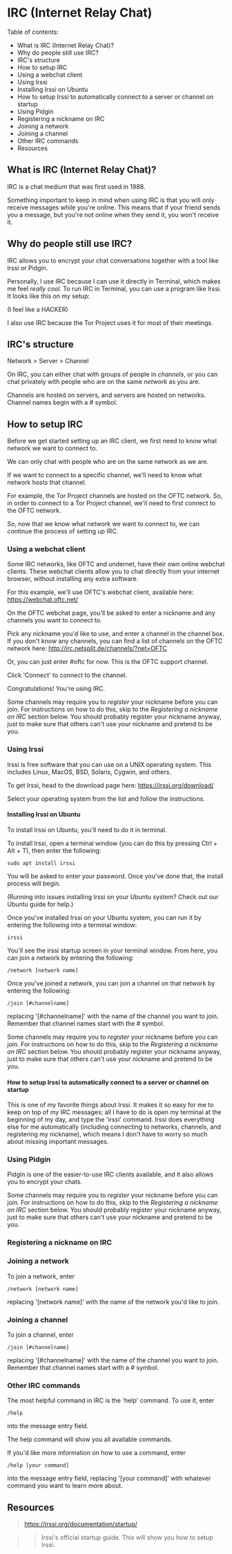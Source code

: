 [//]: # (IRC README.md)

# IRC (Internet Relay Chat)

Table of contents: 

- What is IRC (Internet Relay Chat)?
- Why do people still use IRC?
- IRC's structure
- How to setup IRC
- Using a webchat client
- Using Irssi
- Installing Irssi on Ubuntu
- How to setup Irssi to automatically connect to a server or channel on startup
- Using Pidgin
- Registering a nickname on IRC
- Joining a network
- Joining a channel
- Other IRC commands
- Resources

## What is IRC (Internet Relay Chat)?

IRC is a chat medium that was first used in 1988. 

Something important to keep in mind when using IRC is that you will only receive messages while you're online. This means that if your friend sends you a message, but you're not online when they send it, you won't receive it. 

## Why do people still use IRC?

IRC allows you to encrypt your chat conversations together with a tool like Irssi or Pidgin. 

Personally, I use IRC because I can use it directly in Terminal, which makes me feel _really cool_. To run IRC in Terminal, you can use a program like Irssi. It looks like this on my setup:

[//]: # (image of IRC in terminal)

(I feel like a HACKER)

I also use IRC because the Tor Project uses it for most of their meetings. 

## IRC's structure

Network > Server > Channel

On IRC, you can either chat with groups of people in _channels_, or you can chat privately with people who are on the same _network_ as you are. 

Channels are hosted on servers, and servers are hosted on networks.
Channel names begin with a # symbol.

## How to setup IRC

Before we get started setting up an IRC client, we first need to know what network we want to connect to. 

We can only chat with people who are on the same network as we are.

If we want to connect to a specific channel, we'll need to know what network hosts that channel. 

For example, the Tor Project channels are hosted on the OFTC network. 
So, in order to connect to a Tor Project channel, we'll need to first connect to the OFTC network.

So, now that we know what network we want to connect to, we can continue the process of setting up IRC.

### Using a webchat client

Some IRC networks, like OFTC and undernet, have their own online webchat clients. These webchat clients allow you to chat directly from your internet browser, without installing any extra software. 

For this example, we'll use OFTC's webchat client, available here: https://webchat.oftc.net/

On the OFTC webchat page, you'll be asked to enter a nickname and any channels you want to connect to. 

Pick any nickname you'd like to use, and enter a channel in the channel box. If you don't know any channels, you can find a list of channels on the OFTC network here: http://irc.netsplit.de/channels/?net=OFTC

Or, you can just enter #oftc for now. This is the OFTC support channel.

Click 'Connect' to connect to the channel.

Congratulations! You're using IRC. 

Some channels may require you to _register_ your nickname before you can join. For instructions on how to do this, skip to the _Registering a nickname on IRC_ section below. You should probably register your nickname anyway, just to make sure that others can't use your nickname and pretend to be you.

### Using Irssi 

Irssi is free software that you can use on a UNIX operating system. This includes Linux, MacOS, BSD, Solaris, Cygwin, and others. 

To get Irssi, head to the download page here: https://irssi.org/download/

Select your operating system from the list and follow the instructions. 

#### Installing Irssi on Ubuntu

To install Irssi on Ubuntu, you'll need to do it in terminal.

To install Irssi, open a terminal window (you can do this by pressing Ctrl + Alt + T), then enter the following:

`sudo apt install irssi`

You will be asked to enter your password. Once you've done that, the install process will begin.

(Running into issues installing Irssi on your Ubuntu system? Check out our Ubuntu guide for help.)

Once you've installed Irssi on your Ubuntu system, you can run it by entering the following into a terminal window:

`irssi`

You'll see the irssi startup screen in your terminal window. From here, you can join a network by entering the following:

`/network [network name]` 

Once you've joined a network, you can join a channel on that network by entering the following: 

`/join [#channelname]`

replacing '[#channelname]' with the name of the channel you want to join. Remember that channel names start with the # symbol. 

Some channels may require you to _register_ your nickname before you can join. For instructions on how to do this, skip to the _Registering a nickname on IRC_ section below. You should probably register your nickname anyway, just to make sure that others can't use your nickname and pretend to be you.

#### How to setup Irssi to automatically connect to a server or channel on startup

This is one of my favorite things about Irssi. It makes it so easy for me to keep on top of my IRC messages; all I have to do is open my terminal at the beginning of my day, and type the 'irssi' command. Irssi does everything else for me automatically (including connecting to networks, channels, and registering my nickname), which means I don't have to worry so much about missing important messages. 

### Using Pidgin

Pidgin is one of the easier-to-use IRC clients available, and it also allows you to encrypt your chats. 

Some channels may require you to _register_ your nickname before you can join. For instructions on how to do this, skip to the _Registering a nickname on IRC_ section below. You should probably register your nickname anyway, just to make sure that others can't use your nickname and pretend to be you.

### Registering a nickname on IRC

### Joining a network

To join a network, enter

`/network [network name]` 

replacing '[network name]' with the name of the network you'd like to join.

### Joining a channel

To join a channel, enter

`/join [#channelname]`

replacing '[#channelname]' with the name of the channel you want to join. Remember that channel names start with a # symbol.

### Other IRC commands

The most helpful command in IRC is the 'help' command. To use it, enter 

`/help`

into the message entry field.

The help command will show you all available commands. 

If you'd like more information on how to use a command, enter

`/help [your command]`

into the message entry field, replacing '[your command]' with whatever command you want to learn more about.

## Resources

> https://irssi.org/documentation/startup/

>> Irssi's official startup guide. This will show you how to setup Irssi.


